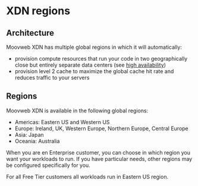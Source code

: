 # XDN regions

## Architecture

Moovweb XDN has multiple global regions in which it will automatically:

* provision compute resources that run your code in two geographically close but entirely separate data centers (see [high availability](overview#section_high_availability))
* provision level 2 cache to maximize the global cache hit rate and reduces traffic to your servers

## Regions

Moovweb XDN is available in the following global regions:

* Americas: Eastern US and Western US
* Europe: Ireland, UK, Western Europe, Northern Europe, Central Europe
* Asia: Japan
* Oceania: Australia

When you are en Enterprise customer, you can choose in which region you want your workloads to run. If you have particular needs, other regions may be configured specifically for you.

For all Free Tier customers all workloads run in Eastern US region.
